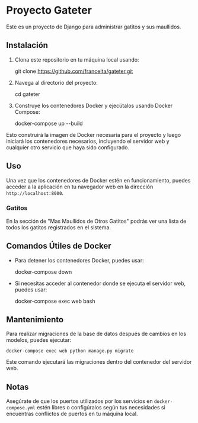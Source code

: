 # Proyecto Gateter

Este es un proyecto de Django para administrar gatitos y sus maullidos.

## Instalación

1. Clona este repositorio en tu máquina local usando:

    git clone https://github.com/francelta/gateter.git


2. Navega al directorio del proyecto:

    cd gateter


3. Construye los contenedores Docker y ejecútalos usando Docker Compose:
    
    docker-compose up --build

  
Esto construirá la imagen de Docker necesaria para el proyecto y luego iniciará los contenedores necesarios, incluyendo el servidor web y cualquier otro servicio que haya sido configurado.

## Uso

Una vez que los contenedores de Docker estén en funcionamiento, puedes acceder a la aplicación en tu navegador web en la dirección `http://localhost:8000`.

### Gatitos

En la sección de "Mas Maullidos de Otros Gatitos" podrás ver una lista de todos los gatitos registrados en el sistema. 

## Comandos Útiles de Docker

- Para detener los contenedores Docker, puedes usar:

    docker-compose down
    
- Si necesitas acceder al contenedor donde se ejecuta el servidor web, puedes usar:

    docker-compose exec web bash

## Mantenimiento

Para realizar migraciones de la base de datos después de cambios en los modelos, puedes ejecutar:

    docker-compose exec web python manage.py migrate


Este comando ejecutará las migraciones dentro del contenedor del servidor web.

## Notas

Asegúrate de que los puertos utilizados por los servicios en `docker-compose.yml` estén libres o configúralos según tus necesidades si encuentras conflictos de puertos en tu máquina local.
